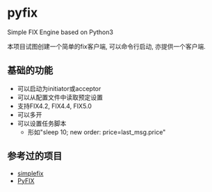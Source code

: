 # pyfix

Simple FIX Engine based on Python3

本项目试图创建一个简单的fix客户端,
可以命令行启动, 亦提供一个客户端.

## 基础的功能

- 可以启动为initiator或acceptor
- 可以从配置文件中读取预定设置
- 支持FIX4.2, FIX4.4, FIX5.0
- 可以多开
- 可以设置任务脚本
  - 形如"sleep 10; new order: price=last_msg.price"

## 参考过的项目

- [simplefix](https://pypi.python.org/pypi/simplefix)
- [PyFIX](https://github.com/wannabegeek/PyFIX)
